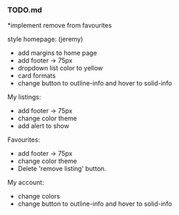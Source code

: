 ### TODO.md

*implement remove from favourites

style homepage: (jeremy)
- add margins to home page
- add footer -> 75px
- dropdown list color to yellow
- card formats
- change button to outline-info and hover to solid-info

My listings:
- add footer -> 75px
- change color theme
- add alert to show 

Favourites:
- add footer -> 75px
- change color theme
- Delete 'remove listing' button.  

My account:
- change colors 
- change button to outline-info and hover to solid-info




